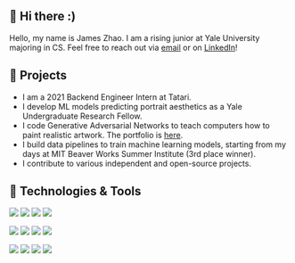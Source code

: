 ## 👋 Hi there :)
Hello, my name is James Zhao. I am a rising junior at Yale University majoring in CS. Feel free to reach out via [email](mailto:jamesjdzhao@gmail.com) or on [LinkedIn](https://www.linkedin.com/in/jd-zhao/)!

## 🌱 Projects
* I am a 2021 Backend Engineer Intern at Tatari.
* I develop ML models predicting portrait aesthetics as a Yale Undergraduate Research Fellow.
* I code Generative Adversarial Networks to teach computers how to paint realistic artwork. The portfolio is [here](https://drive.google.com/drive/folders/1GKu54rYu8VgUWHUUehP1eEB96tCP5YIe).
* I build data pipelines to train machine learning models, starting from my days at MIT Beaver Works Summer Institute (3rd place winner).
* I contribute to various independent and open-source projects. 

## 🔧 Technologies & Tools
![](https://img.shields.io/badge/Code-Python-blue?style=flat-square&logo=python&logoColor=white)
![](https://img.shields.io/badge/Code-Java-blue?style=flat-square&logo=java&logoColor=white)
![](https://img.shields.io/badge/Code-SQL-blue?style=flat-square&logo=sql&logoColor=white)
![](https://img.shields.io/badge/Code-R-blue?style=flat-square&logo=r&logoColor=white)

![](https://img.shields.io/badge/Library-Scikit-Learn-re?style=flat-square&logo=sklearn&logoColor=white)
![](https://img.shields.io/badge/Library-PyTorch-red?style=flat-square&logo=pytorch&logoColor=white)
![](https://img.shields.io/badge/Library-Pandas-red?style=flat-square&logo=pandas&logoColor=white)
![](https://img.shields.io/badge/Library-NumPy-red?style=flat-square&logo=numpy&logoColor=white)

![](https://img.shields.io/badge/Skills-AWS-green?style=flat-square&logo=cloud&logoColor=white)
![](https://img.shields.io/badge/Skills-Docker-green?style=flat-square&logo=docker&logoColor=white)
![](https://img.shields.io/badge/Skills-Kubernetes-green?style=flat-square&logo=kubernetes&logoColor=white)
![](https://img.shields.io/badge/Skills-RESTful%20API-green?style=flat-square&logo=api&logoColor=white)
